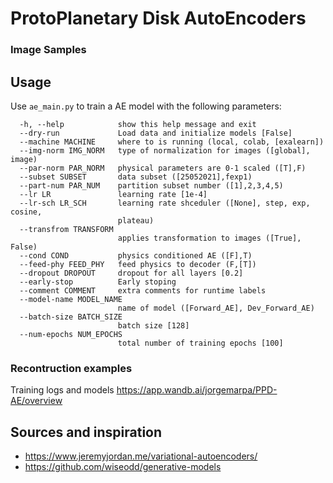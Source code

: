 # ProtoPlanetary Disk AutoEncoders


### Image Samples


## Usage

Use `ae_main.py` to train a AE model with the following parameters:
```
  -h, --help            show this help message and exit
  --dry-run             Load data and initialize models [False]
  --machine MACHINE     where to is running (local, colab, [exalearn])
  --img-norm IMG_NORM   type of normalization for images ([global], image)
  --par-norm PAR_NORM   physical parameters are 0-1 scaled ([T],F)
  --subset SUBSET       data subset ([25052021],fexp1)
  --part-num PAR_NUM    partition subset number ([1],2,3,4,5)
  --lr LR               learning rate [1e-4]
  --lr-sch LR_SCH       learning rate shceduler ([None], step, exp, cosine,
                        plateau)
  --transfrom TRANSFORM
                        applies transformation to images ([True], False)
  --cond COND           physics conditioned AE ([F],T)
  --feed-phy FEED_PHY   feed physics to decoder (F,[T])
  --dropout DROPOUT     dropout for all layers [0.2]
  --early-stop          Early stoping
  --comment COMMENT     extra comments for runtime labels
  --model-name MODEL_NAME
                        name of model ([Forward_AE], Dev_Forward_AE)
  --batch-size BATCH_SIZE
                        batch size [128]
  --num-epochs NUM_EPOCHS
                        total number of training epochs [100]
```

### Recontruction examples

Training logs and models https://app.wandb.ai/jorgemarpa/PPD-AE/overview

## Sources and inspiration

* https://www.jeremyjordan.me/variational-autoencoders/
* https://github.com/wiseodd/generative-models
